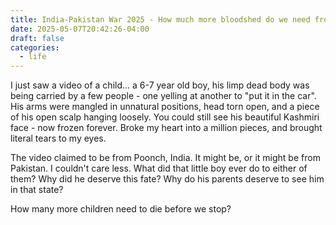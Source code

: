 ```yaml
---
title: India-Pakistan War 2025 - How much more bloodshed do we need from 6 year old boys?
date: 2025-05-07T20:42:26-04:00
draft: false
categories:
  - life
---
```

I just saw a video of a child... a 6-7 year old boy, his limp dead body was being carried by a few people - one yelling at another to "put it in the car". His arms were mangled in unnatural positions, head torn open, and a piece of his open scalp hanging loosely. You could still see his beautiful Kashmiri face - now frozen forever. Broke my heart into a million pieces, and brought literal tears to my eyes.

The video claimed to be from Poonch, India. It might be, or it might be from Pakistan. I couldn't care less. What did that little boy ever do to either of them? Why did he deserve this fate? Why do his parents deserve to see him in that state?

How many more children need to die before we stop?